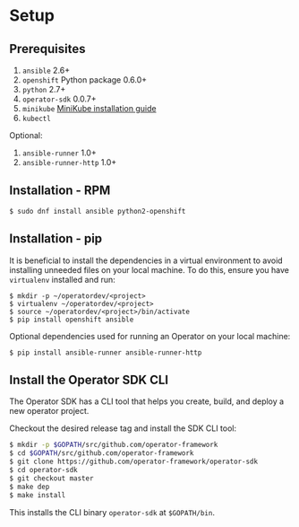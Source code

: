 # Setup

## Prerequisites

1. `ansible` 2.6+
1. `openshift` Python package 0.6.0+
1. `python` 2.7+
1. `operator-sdk` 0.0.7+
1. `minikube` [MiniKube installation guide](https://kubernetes.io/docs/tasks/tools/install-minikube/)
1. `kubectl`

Optional:

1. `ansible-runner` 1.0+
1. `ansible-runner-http` 1.0+

## Installation - RPM
```
$ sudo dnf install ansible python2-openshift
```

## Installation - pip

It is beneficial to install the dependencies in a virtual environment to avoid
installing unneeded files on your local machine. To do this, ensure you have
`virtualenv` installed and run:
```
$ mkdir -p ~/operatordev/<project>
$ virtualenv ~/operatordev/<project>
$ source ~/operatordev/<project>/bin/activate
$ pip install openshift ansible
```

Optional dependencies used for running an Operator on your local machine:
```
$ pip install ansible-runner ansible-runner-http
```

## Install the Operator SDK CLI

The Operator SDK has a CLI tool that helps you create, build, and deploy a new
operator project.

Checkout the desired release tag and install the SDK CLI tool:

```sh
$ mkdir -p $GOPATH/src/github.com/operator-framework
$ cd $GOPATH/src/github.com/operator-framework
$ git clone https://github.com/operator-framework/operator-sdk
$ cd operator-sdk
$ git checkout master
$ make dep
$ make install
```

This installs the CLI binary `operator-sdk` at `$GOPATH/bin`.
